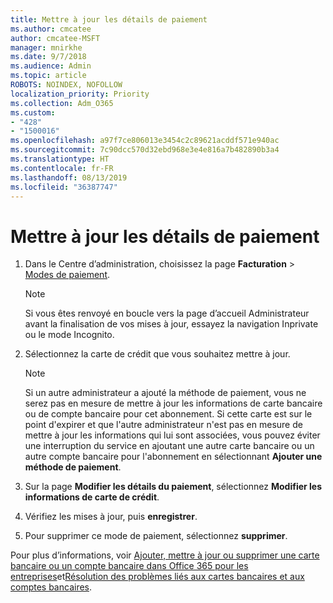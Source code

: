 ```yaml
---
title: Mettre à jour les détails de paiement
ms.author: cmcatee
author: cmcatee-MSFT
manager: mnirkhe
ms.date: 9/7/2018
ms.audience: Admin
ms.topic: article
ROBOTS: NOINDEX, NOFOLLOW
localization_priority: Priority
ms.collection: Adm_O365
ms.custom:
- "428"
- "1500016"
ms.openlocfilehash: a97f7ce806013e3454c2c89621acddf571e940ac
ms.sourcegitcommit: 7c90dcc570d32ebd968e3e4e816a7b482890b3a4
ms.translationtype: HT
ms.contentlocale: fr-FR
ms.lasthandoff: 08/13/2019
ms.locfileid: "36387747"
---
```

# <a name="update-payment-details"></a>Mettre à jour les détails de paiement

1. Dans le Centre d’administration, choisissez la page **Facturation** \> [Modes de paiement](https://go.microsoft.com/fwlink/p/?linkid=2018806).

    > [!NOTE]
    > Si vous êtes renvoyé en boucle vers la page d’accueil Administrateur avant la finalisation de vos mises à jour, essayez la navigation Inprivate ou le mode Incognito.
  
2. Sélectionnez la carte de crédit que vous souhaitez mettre à jour.

    > [!NOTE]
    > Si un autre administrateur a ajouté la méthode de paiement, vous ne serez pas en mesure de mettre à jour les informations de carte bancaire ou de compte bancaire pour cet abonnement. Si cette carte est sur le point d'expirer et que l'autre administrateur n'est pas en mesure de mettre à jour les informations qui lui sont associées, vous pouvez éviter une interruption du service en ajoutant une autre carte bancaire ou un autre compte bancaire pour l'abonnement en sélectionnant **Ajouter une méthode de paiement**.
  
3. Sur la page **Modifier les détails du paiement**, sélectionnez **Modifier les informations de carte de crédit**.

4. Vérifiez les mises à jour, puis **enregistrer**.

5. Pour supprimer ce mode de paiement, sélectionnez **supprimer**.

Pour plus d’informations, voir [Ajouter, mettre à jour ou supprimer une carte bancaire ou un compte bancaire dans Office 365 pour les entreprises](https://docs.microsoft.com/fr-FR/office365/admin/subscriptions-and-billing/add-update-or-remove-credit-card-or-bank-account)et[Résolution des problèmes liés aux cartes bancaires et aux comptes bancaires](https://docs.microsoft.com/fr-FR/office365/admin/subscriptions-and-billing/add-update-or-remove-credit-card-or-bank-account#troubleshooting-credit-cards-and-bank-accounts).